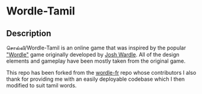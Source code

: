 # Wordle-Tamil

## Description
சொல்லி/Wordle-Tamil is an online game that was inspired by the popular ["Wordle"](https://www.powerlanguage.co.uk/wordle/) game originally developed by [Josh Wardle](https://twitter.com/powerlanguish). All of the design elements and gameplay have been mostly taken from the original game.

This repo has been forked from the [wordle-fr](https://github.com/LouanBen/wordle-fr) repo whose contributors I also thank for providing me with an easily deployable codebase which I then modified to suit tamil words.
